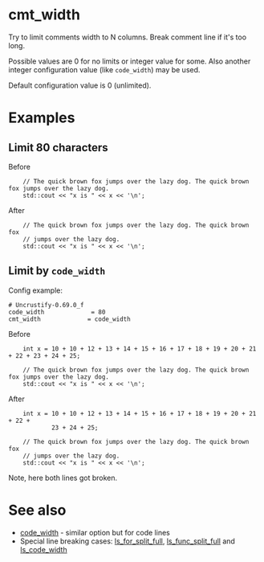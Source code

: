 # cmt_width

Try to limit comments width to N columns. Break comment line if it's too long.

Possible values are 0 for no limits or integer value for some. Also another integer configuration value (like `code_width`) may be used.

Default configuration value is 0 (unlimited).

# Examples

## Limit 80 characters
Before
```
	// The quick brown fox jumps over the lazy dog. The quick brown fox jumps over the lazy dog.
	std::cout << "x is " << x << '\n';
```
After
```
	// The quick brown fox jumps over the lazy dog. The quick brown fox
	// jumps over the lazy dog.
	std::cout << "x is " << x << '\n';
```

## Limit by `code_width`
Config example:
```
# Uncrustify-0.69.0_f
code_width             = 80
cmt_width             = code_width
```

Before
```
	int x = 10 + 10 + 12 + 13 + 14 + 15 + 16 + 17 + 18 + 19 + 20 + 21 + 22 + 23 + 24 + 25;

	// The quick brown fox jumps over the lazy dog. The quick brown fox jumps over the lazy dog.
	std::cout << "x is " << x << '\n';
```
After
```
	int x = 10 + 10 + 12 + 13 + 14 + 15 + 16 + 17 + 18 + 19 + 20 + 21 + 22 +
	        23 + 24 + 25;

	// The quick brown fox jumps over the lazy dog. The quick brown fox
	// jumps over the lazy dog.
	std::cout << "x is " << x << '\n';
```
Note, here both lines got broken.

# See also

* [code_width](code_width.md) - similar option but for code lines
* Special line breaking cases: [ls_for_split_full](ls_for_split_full.md), [ls_func_split_full](ls_func_split_full.md) and [ls_code_width](ls_code_width.md)
